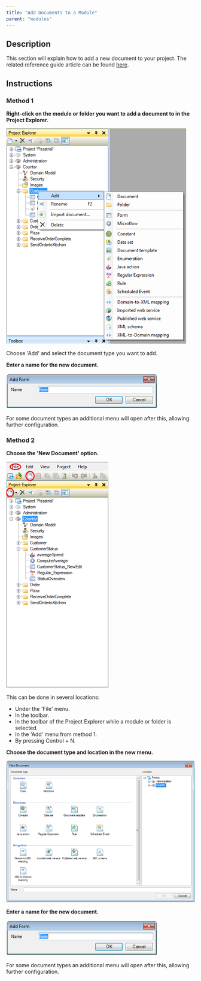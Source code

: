 ```yaml
---
title: "Add Documents to a Module"
parent: "modules"
---
```

## Description

This section will explain how to add a new document to your project. The related reference guide article can be found [here](/refguide4/modules).

## Instructions

### Method 1

 **Right-click on the module or folder you want to add a document to in the Project Explorer.**

![](attachments/2621630/2752971.png)

Choose 'Add' and select the document type you want to add.

 **Enter a name for the new document.**

![](attachments/2621630/2752970.png)

For some document types an additional menu will open after this, allowing further configuration.

### Method 2

 **Choose the 'New Document' option.**

![](attachments/2621630/2752973.png)

This can be done in several locations:

*   Under the 'File' menu.
*   In the toolbar.
*   In the toolbar of the Project Explorer while a module or folder is selected.
*   In the 'Add' menu from method 1.
*   By pressing Control + N.

 **Choose the document type and location in the new menu.**

![](attachments/2621630/2752968.png)

 **Enter a name for the new document.**

![](attachments/2621630/2752970.png)

For some document types an additional menu will open after this, allowing further configuration.
